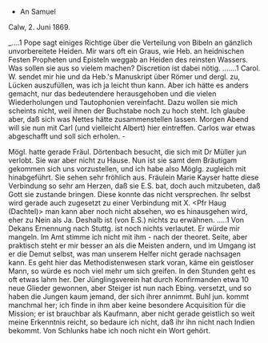+ An Samuel

 Calw, 2. Juni 1869.

_....1 Pope sagt einiges Richtige über die Verteilung von Bibeln an gänzlich unvorbereitete Heiden. Mir wars oft ein Graus, wie Heb. an heidnischen Festen Propheten und Episteln weggab an Heiden des reinsten Wassers. Was sollen sie aus so vielem machen? Discretion ist dabei nötig. .......1 Carol. W. sendet mir hie und da Heb.'s Manuskript über Römer und dergl. zu, Lücken auszufüllen, was ich ja leicht thun kann. Aber ich hätte es anders gemacht, nur das bedeutendere herausgehoben und die vielen Wiederholungen und Tautophonien vereinfacht. Dazu wollen sie mich scheints nicht, weil ihnen der Buchstabe noch zu hoch steht. Ich glaube aber, daß sich was Nettes hätte zusammenstellen lassen. Morgen Abend will sie nun mit Carl (und vielleicht Albert) hier eintreffen. Carlos war etwas abgeschafft und soll sich erholen. -

Mögl. hatte gerade Fräul. Dörtenbach besucht, die sich mit Dr Müller jun verlobt. Sie war aber nicht zu Hause. Nun ist sie samt dem Bräutigam gekommen sich uns vorzustellen, und ich habe also Möglg. zugleich mit hinabgeführt. Sie sehen sehr fröhlich aus. Fräulein Marie Kayser hatte diese Verbindung so sehr am Herzen, daß sie E.S. bat, doch auch mitzubeten, daß Gott sie zustande bringen. Diese konnte das nicht versprechen. Ihr selbst wird gerade auch zugesetzt zu einer Verbindung mit X. <Pfr Haug (Dachtel)> man kann aber noch nicht absehen, wo es hinausgehen wird, eher zu Nein als Ja. Deshalb ist (von E.S.) nichts zu erwähnen. .....1 Von Dekans Ernennung nach Stuttg. ist noch nichts verlautet. Er würde mir mangeln. Im Amt stimme ich nicht mit ihm - nach der theoret. Seite, aber praktisch steht er mir besser an als die Meisten andern, und im Umgang ist er die Demut selbst, was man unserem Helfer nicht gerade nachsagen kann. Es geht hier das Methodistenwesen stark voran, käme ein geistloser Mann, so würde es noch viel mehr um sich greifen. In den Stunden geht es oft etwas lahm her. Der Jünglingsverein hat durch Konfirmanden etwa 10 neue Glieder gewonnen, aber Steiger ist nun nach Ebing. versetzt, und so haben die Jungen kaum jemand, der sich ihrer annimmt. Buhl jun. kommt manchmal her; ich finde in ihm aber keine besondere Acquisition für die Mission; er ist brauchbar als Kaufmann, aber nicht gerade geistlich so weit meine Erkenntnis reicht, so bedaure ich nicht, daß ihr ihn nicht nach Indien bekommt. Von Schlunks habe ich noch nicht ein Wort gehört.
